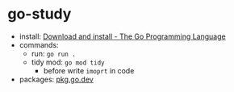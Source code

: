 # go-study

- install: [Download and install - The Go Programming Language](https://golang.org/doc/install)
- commands:
  - run: `go run .`
  - tidy mod: `go mod tidy`
    - before write `imoprt` in code
- packages: [pkg.go.dev](https://pkg.go.dev/)
